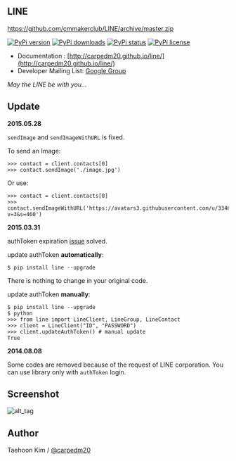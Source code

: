 LINE
----

https://github.com/cmmakerclub/LINE/archive/master.zip

[![PyPi version](https://pypip.in/v/line/badge.png?style=flat)](https://pypi.python.org/pypi/line)
[![PyPi downloads](https://pypip.in/d/line/badge.png?style=flat)](https://pypi.python.org/pypi/line)
[![PyPi status](https://pypip.in/status/line/badge.svg?style=flat)](https://pypi.python.org/pypi/line)
[![PyPi license](https://pypip.in/license/line/badge.svg?style=flat)](https://pypi.python.org/pypi/line)

- Documentation : [http://carpedm20.github.io/line/](http://carpedm20.github.io/line/)
- Developer Mailing List: [Google Group](https://groups.google.com/forum/#!forum/line-python-developer)

*May the LINE be with you...*


Update
------

**2015.05.28**

`sendImage` and `sendImageWithURL` is fixed.

To send an Image:

    >>> contact = client.contacts[0]
    >>> contact.sendImage('./image.jpg')

Or use:

    >>> contact = client.contacts[0]
    >>> contact.sendImageWithURL('https://avatars3.githubusercontent.com/u/3346407?v=3&s=460')


**2015.03.31**

authToken expiration [issue](https://github.com/carpedm20/LINE/issues/9) solved.

update authToken **automatically**:

    $ pip install line --upgrade

There is nothing to change in your original code.

update authToken **manually**:

    $ pip install line --upgrade
    $ python
    >>> from line import LineClient, LineGroup, LineContact
    >>> client = LineClient("ID", "PASSWORD")
    >>> client.updateAuthToken() # manual update
    True


**2014.08.08**

Some codes are removed because of the request of LINE corporation. You can use library only with `authToken` login.


Screenshot
----------

![alt_tag](http://3.bp.blogspot.com/-FX3ONLEKBBY/U9xJD8JkJbI/AAAAAAAAF2Q/1E7VXOkvYAI/s1600/%E1%84%89%E1%85%B3%E1%84%8F%E1%85%B3%E1%84%85%E1%85%B5%E1%86%AB%E1%84%89%E1%85%A3%E1%86%BA+2014-08-02+%E1%84%8B%E1%85%A9%E1%84%8C%E1%85%A5%E1%86%AB+10.47.15.png)


Author
------

Taehoon Kim / [@carpedm20](http://carpedm20.github.io/about/)
